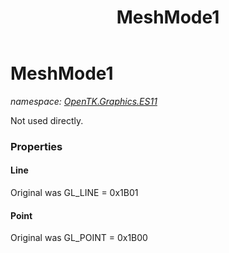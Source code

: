 ﻿---
title: MeshMode1
---

# MeshMode1
_namespace: [OpenTK.Graphics.ES11](N-OpenTK.Graphics.ES11.html)_

Not used directly.



### Properties

#### Line
Original was GL_LINE = 0x1B01
#### Point
Original was GL_POINT = 0x1B00

